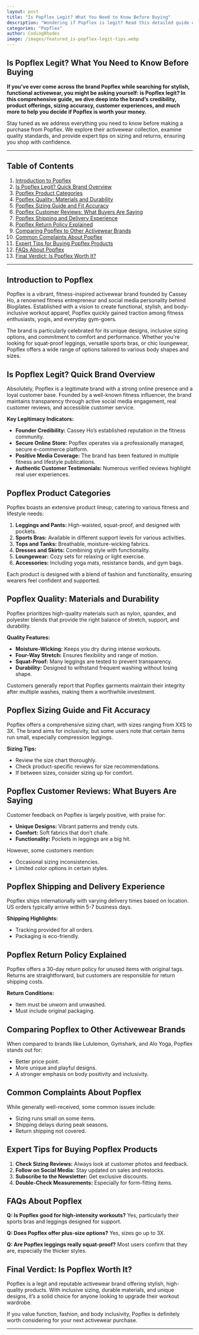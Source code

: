 ```yaml
---
layout: post
title: "Is Popflex Legit? What You Need to Know Before Buying"
description: "Wondering if Popflex is legit? Read this detailed guide on product quality, customer reviews, sizing, and return policies before purchasing."
categories: "Popflex"
author: CodingRhodes
image: /images/featured_is-popflex-legit-tips.webp
---
```


## Is Popflex Legit? What You Need to Know Before Buying

**If you've ever come across the brand Popflex while searching for stylish, functional activewear, you might be asking yourself: is Popflex legit? In this comprehensive guide, we dive deep into the brand’s credibility, product offerings, sizing accuracy, customer experiences, and much more to help you decide if Popflex is worth your money.**

Stay tuned as we address everything you need to know before making a purchase from Popflex. We explore their activewear collection, examine quality standards, and provide expert tips on sizing and returns, ensuring you shop with confidence.

---

## Table of Contents

1. [Introduction to Popflex](#introduction-to-popflex)
2. [Is Popflex Legit? Quick Brand Overview](#is-popflex-legit-quick-brand-overview)
3. [Popflex Product Categories](#popflex-product-categories)
4. [Popflex Quality: Materials and Durability](#popflex-quality-materials-and-durability)
5. [Popflex Sizing Guide and Fit Accuracy](#popflex-sizing-guide-and-fit-accuracy)
6. [Popflex Customer Reviews: What Buyers Are Saying](#popflex-customer-reviews-what-buyers-are-saying)
7. [Popflex Shipping and Delivery Experience](#popflex-shipping-and-delivery-experience)
8. [Popflex Return Policy Explained](#popflex-return-policy-explained)
9. [Comparing Popflex to Other Activewear Brands](#comparing-popflex-to-other-activewear-brands)
10. [Common Complaints About Popflex](#common-complaints-about-popflex)
11. [Expert Tips for Buying Popflex Products](#expert-tips-for-buying-popflex-products)
12. [FAQs About Popflex](#faqs-about-popflex)
13. [Final Verdict: Is Popflex Worth It?](#final-verdict-is-popflex-worth-it)

---

## Introduction to Popflex

Popflex is a vibrant, fitness-inspired activewear brand founded by Cassey Ho, a renowned fitness entrepreneur and social media personality behind Blogilates. Established with a vision to create functional, stylish, and body-inclusive workout apparel, Popflex quickly gained traction among fitness enthusiasts, yogis, and everyday gym-goers.

The brand is particularly celebrated for its unique designs, inclusive sizing options, and commitment to comfort and performance. Whether you're looking for squat-proof leggings, versatile sports bras, or chic loungewear, Popflex offers a wide range of options tailored to various body shapes and sizes.

## Is Popflex Legit? Quick Brand Overview

Absolutely, Popflex is a legitimate brand with a strong online presence and a loyal customer base. Founded by a well-known fitness influencer, the brand maintains transparency through active social media engagement, real customer reviews, and accessible customer service.

**Key Legitimacy Indicators:**

* **Founder Credibility:** Cassey Ho’s established reputation in the fitness community.
* **Secure Online Store:** Popflex operates via a professionally managed, secure e-commerce platform.
* **Positive Media Coverage:** The brand has been featured in multiple fitness and lifestyle publications.
* **Authentic Customer Testimonials:** Numerous verified reviews highlight real user experiences.

## Popflex Product Categories

Popflex boasts an extensive product lineup, catering to various fitness and lifestyle needs:

1. **Leggings and Pants:** High-waisted, squat-proof, and designed with pockets.
2. **Sports Bras:** Available in different support levels for various activities.
3. **Tops and Tanks:** Breathable, moisture-wicking fabrics.
4. **Dresses and Skirts:** Combining style with functionality.
5. **Loungewear:** Cozy sets for relaxing or light exercise.
6. **Accessories:** Including yoga mats, resistance bands, and gym bags.

Each product is designed with a blend of fashion and functionality, ensuring wearers feel confident and supported.

## Popflex Quality: Materials and Durability

Popflex prioritizes high-quality materials such as nylon, spandex, and polyester blends that provide the right balance of stretch, support, and durability.

**Quality Features:**

* **Moisture-Wicking:** Keeps you dry during intense workouts.
* **Four-Way Stretch:** Ensures flexibility and range of motion.
* **Squat-Proof:** Many leggings are tested to prevent transparency.
* **Durability:** Designed to withstand frequent washing without losing shape.

Customers generally report that Popflex garments maintain their integrity after multiple washes, making them a worthwhile investment.

## Popflex Sizing Guide and Fit Accuracy

Popflex offers a comprehensive sizing chart, with sizes ranging from XXS to 3X. The brand aims for inclusivity, but some users note that certain items run small, especially compression leggings.

**Sizing Tips:**

* Review the size chart thoroughly.
* Check product-specific reviews for size recommendations.
* If between sizes, consider sizing up for comfort.

## Popflex Customer Reviews: What Buyers Are Saying

Customer feedback on Popflex is largely positive, with praise for:

* **Unique Designs:** Vibrant patterns and trendy cuts.
* **Comfort:** Soft fabrics that don’t chafe.
* **Functionality:** Pockets in leggings are a big hit.

However, some customers mention:

* Occasional sizing inconsistencies.
* Limited color options in certain styles.

## Popflex Shipping and Delivery Experience

Popflex ships internationally with varying delivery times based on location. US orders typically arrive within 5-7 business days.

**Shipping Highlights:**

* Tracking provided for all orders.
* Packaging is eco-friendly.

## Popflex Return Policy Explained

Popflex offers a 30-day return policy for unused items with original tags. Returns are straightforward, but customers are responsible for return shipping costs.

**Return Conditions:**

* Item must be unworn and unwashed.
* Must include original packaging.

## Comparing Popflex to Other Activewear Brands

When compared to brands like Lululemon, Gymshark, and Alo Yoga, Popflex stands out for:

* Better price point.
* More unique and playful designs.
* A stronger emphasis on body positivity and inclusivity.

## Common Complaints About Popflex

While generally well-received, some common issues include:

* Sizing runs small on some items.
* Shipping delays during peak seasons.
* Return shipping not covered.

## Expert Tips for Buying Popflex Products

1. **Check Sizing Reviews:** Always look at customer photos and feedback.
2. **Follow on Social Media:** Stay updated on sales and restocks.
3. **Subscribe to the Newsletter:** Get exclusive discounts.
4. **Double-Check Measurements:** Especially for form-fitting items.

## FAQs About Popflex

**Q: Is Popflex good for high-intensity workouts?**
Yes, particularly their sports bras and leggings designed for support.

**Q: Does Popflex offer plus-size options?**
Yes, sizes go up to 3X.

**Q: Are Popflex leggings really squat-proof?**
Most users confirm that they are, especially the thicker styles.

## Final Verdict: Is Popflex Worth It?

Popflex is a legit and reputable activewear brand offering stylish, high-quality products. With inclusive sizing, durable materials, and unique designs, it’s a solid choice for anyone looking to upgrade their workout wardrobe.

If you value function, fashion, and body inclusivity, Popflex is definitely worth considering for your next activewear purchase.

---

